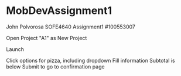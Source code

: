 # MobDevAssignment1
John Polvorosa
SOFE4640 Assignment1
#100553007


Open Project "A1" as New Project

Launch

Click options for pizza, including dropdown
Fill information
Subtotal is below
Submit to go to confirmation page
